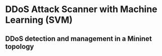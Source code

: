 # DDoS Attack Scanner with Machine Learning (SVM)
## DDoS detection and management in a Mininet topology

